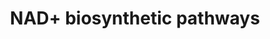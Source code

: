 ---
annotations:
- id: PW:0000002
  parent: classic metabolic pathway
  type: Pathway Ontology
  value: classic metabolic pathway
- id: PW:0000219
  parent: classic metabolic pathway
  type: Pathway Ontology
  value: nicotinamide adenine dinucleotide biosynthetic pathway
authors:
- Khanspers
- AlexanderPico
- Jmelius
- MaintBot
- Eweitz
citedin:
- link: PMC8937610
description: 'NAD+ biosynthetic pathways. NAD+ levels are maintained by three independent
  pathways. First, the Preiss-Handler pathway uses dietary nicotinic acid and the
  enzyme nicotinic acid phosphoribosyltransferase (NAPRT) to generate NAMN, which
  is then transformed into NAAD by NAMN transferase (NMNAT). Three forms of this enzyme
  (NMNAT1, -2, and -3) have distinct subcellular localizations. The process is completed
  by the transformation of NAAD into NAD+ by NAD+ synthase (NADS). Second, the de
  novo synthesis pathway of NAD from tryptophan occurs through the kinurenine pathway
  (5). The first step in this pathway is the rate-limiting conversion of tryptophan
  to N-formylkinurenine (N-formylkin) by either IDO or TDO. Formylkinurenine is transformed
  into L-kinurenine (L-kin), 3-hydroxykinurenine, and 3-hydroxyanthranilic acid (3-HAA)
  and finally to ACMS. This compound can spontaneously condense and rearrange into
  quinolinic acid, which is transformed into NAMN, at which point it converges with
  the Preiss-Handler pathway. ACMS can also be decarboxylated into AMS by ACMS decarboxylase
  (ACMSD), leading to its oxidation into acetyl-CoA via the TCA cycle. Third, the
  NAD+ salvage pathway recycles the nicotinamide generated as a by-product of the
  enzymatic activities of NAD+-consuming enzymes: sirtuins, PARPs, and the cADPR synthases
  (CD38 and CD157). Initially, NAMPT recycles nicotinamide into NMN, which is then
  converted into NAD+ via the different NMNATs.   Proteins on this pathway have targeted
  assays available via the [https://assays.cancer.gov/available_assays?wp_id=WP3645
  CPTAC Assay Portal]'
last-edited: 2021-06-04
ndex: 6ec13497-8b67-11eb-9e72-0ac135e8bacf
organisms:
- Homo sapiens
redirect_from:
- /index.php/Pathway:WP3645
- /instance/WP3645
revision: null
schema-jsonld:
- '@context': https://schema.org/
  '@id': https://wikipathways.github.io/pathways/WP3645.html
  '@type': Dataset
  creator:
    '@type': Organization
    name: WikiPathways
  description: 'NAD+ biosynthetic pathways. NAD+ levels are maintained by three independent
    pathways. First, the Preiss-Handler pathway uses dietary nicotinic acid and the
    enzyme nicotinic acid phosphoribosyltransferase (NAPRT) to generate NAMN, which
    is then transformed into NAAD by NAMN transferase (NMNAT). Three forms of this
    enzyme (NMNAT1, -2, and -3) have distinct subcellular localizations. The process
    is completed by the transformation of NAAD into NAD+ by NAD+ synthase (NADS).
    Second, the de novo synthesis pathway of NAD from tryptophan occurs through the
    kinurenine pathway (5). The first step in this pathway is the rate-limiting conversion
    of tryptophan to N-formylkinurenine (N-formylkin) by either IDO or TDO. Formylkinurenine
    is transformed into L-kinurenine (L-kin), 3-hydroxykinurenine, and 3-hydroxyanthranilic
    acid (3-HAA) and finally to ACMS. This compound can spontaneously condense and
    rearrange into quinolinic acid, which is transformed into NAMN, at which point
    it converges with the Preiss-Handler pathway. ACMS can also be decarboxylated
    into AMS by ACMS decarboxylase (ACMSD), leading to its oxidation into acetyl-CoA
    via the TCA cycle. Third, the NAD+ salvage pathway recycles the nicotinamide generated
    as a by-product of the enzymatic activities of NAD+-consuming enzymes: sirtuins,
    PARPs, and the cADPR synthases (CD38 and CD157). Initially, NAMPT recycles nicotinamide
    into NMN, which is then converted into NAD+ via the different NMNATs.   Proteins
    on this pathway have targeted assays available via the [https://assays.cancer.gov/available_assays?wp_id=WP3645
    CPTAC Assay Portal]'
  keywords:
  - 3-HAA
  - ACMS
  - ACMSD
  - AMS
  - BST1
  - CD38
  - IDO1
  - L-Kynurenine
  - N-Formylkin
  - NAD
  - NADH
  - NADSYN1
  - NAMPT
  - NAPRT1
  - NMNAT1
  - Nicotinamide
  - Nicotinamide mononucleotide
  - Nicotinamide riboside
  - Nicotinic acid
  - Nicotinic acid adenine dinucleotide
  - Nicotinic acid mononucleotide
  - PARP1
  - PARP2
  - PARP4
  - QPRT
  - Quinolinic acid
  - SIRT1
  - SIRT2
  - SIRT3
  - SIRT4
  - SIRT5
  - SIRT6
  - SIRT7
  - TCA cycle
  - TDO2
  - TNKS
  - TNKS2
  - Tryptophan
  license: CC0
  name: NAD+ biosynthetic pathways
seo: CreativeWork
title: NAD+ biosynthetic pathways
wpid: WP3645
---